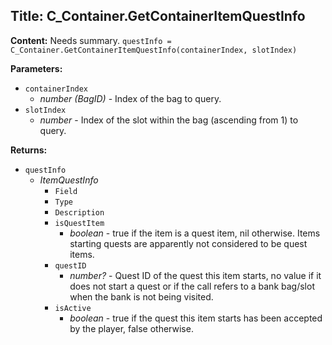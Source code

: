 ## Title: C_Container.GetContainerItemQuestInfo

**Content:**
Needs summary.
`questInfo = C_Container.GetContainerItemQuestInfo(containerIndex, slotIndex)`

**Parameters:**
- `containerIndex`
  - *number (BagID)* - Index of the bag to query.
- `slotIndex`
  - *number* - Index of the slot within the bag (ascending from 1) to query.

**Returns:**
- `questInfo`
  - *ItemQuestInfo*
    - `Field`
    - `Type`
    - `Description`
    - `isQuestItem`
      - *boolean* - true if the item is a quest item, nil otherwise. Items starting quests are apparently not considered to be quest items.
    - `questID`
      - *number?* - Quest ID of the quest this item starts, no value if it does not start a quest or if the call refers to a bank bag/slot when the bank is not being visited.
    - `isActive`
      - *boolean* - true if the quest this item starts has been accepted by the player, false otherwise.